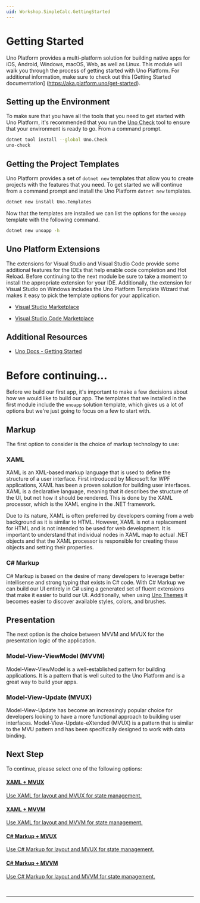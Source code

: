 ```yaml
---
uid: Workshop.SimpleCalc.GettingStarted
---
```

# Getting Started

Uno Platform provides a multi-platform solution for building native apps for iOS, Android, Windows, macOS, Web, as well as Linux. This module will walk you through the process of getting started with Uno Platform.
For additional information, make sure to check out this [Getting Started documentation] (https://aka.platform.uno/get-started).

## Setting up the Environment

To make sure that you have all the tools that you need to get started with Uno Platform, it's recommended that you run the [Uno Check](https://platform.uno/docs/articles/external/uno.check/doc/using-uno-check.html) tool to ensure that your environment is ready to go. From a command prompt.

```bash
dotnet tool install --global Uno.Check
uno-check
```

## Getting the Project Templates

Uno Platform provides a set of `dotnet new` templates that allow you to create projects with the features that you need. To get started we will continue from a command prompt and install the Uno Platform `dotnet new` templates.

```bash
dotnet new install Uno.Templates
```

Now that the templates are installed we can list the options for the `unoapp` template with the following command.

```bash
dotnet new unoapp -h
```

## Uno Platform Extensions

The extensions for Visual Studio and Visual Studio Code provide some additional features for the IDEs that help enable code completion and Hot Reload. Before continuing to the next module be sure to take a moment to install the appropriate extension for your IDE. Additionally, the extension for Visual Studio on Windows includes the Uno Platform Template Wizard that makes it easy to pick the template options for your application.

- [Visual Studio Marketplace](https://marketplace.visualstudio.com/items?itemName=unoplatform.uno-platform-addin-2022)

- [Visual Studio Code Marketplace](https://marketplace.visualstudio.com/items?itemName=unoplatform.vscode)

## Additional Resources

- [Uno Docs - Getting Started](https://platform.uno/docs/articles/get-started.html)   

# Before continuing...

Before we build our first app, it's important to make a few decisions about how we would like to build our app. The templates that we installed in the first module include the `unoapp` solution template, which gives us a lot of options but we're just going to focus on a few to start with.

## Markup

The first option to consider is the choice of markup technology to use:

### XAML

XAML is an XML-based markup language that is used to define the structure of a user interface. First introduced by Microsoft for WPF applications, XAML has been a proven solution for building user interfaces. XAML is a declarative language, meaning that it describes the structure of the UI, but not how it should be rendered. This is done by the XAML processor, which is the XAML engine in the .NET framework.

Due to its nature, XAML is often preferred by developers coming from a web background as it is similar to HTML. However, XAML is not a replacement for HTML and is not intended to be used for web development. It is important to understand that individual nodes in XAML map to actual .NET objects and that the XAML processor is responsible for creating these objects and setting their properties.

### C# Markup

C# Markup is based on the desire of many developers to leverage better intellisense and strong typing that exists in C# code. With C# Markup we can build our UI entirely in C# using a generated set of fluent extensions that make it easier to build our UI. Additionally, when using [Uno Themes](https://aka.platform.uno/uno-themes) it becomes easier to discover available styles, colors, and brushes.

## Presentation

The next option is the choice between MVVM and MVUX for the presentation logic of the application.

### Model-View-ViewModel (MVVM)

Model-View-ViewModel is a well-established pattern for building applications. It is a pattern that is well suited to the Uno Platform and is a great way to build your apps.

### Model-View-Update (MVUX)

Model-View-Update has become an increasingly popular choice for developers looking to have a more functional approach to building user interfaces. Model-View-Update-eXtended (MVUX) is a pattern that is similar to the MVU pattern and has been specifically designed to work with data binding.


## Next Step

To continue, please select one of the following options:


<div class="row">

<div class="col-md-6 col-xs-12 ">
<a href="..\MVUX-XAML\01-Build your first Project\README.html">
<div class="alert alert-info alert-hover">

#### XAML + MVUX

Use XAML for layout and MVUX for state management.

</div>
</a>
</div>

<div class="col-md-6 col-xs-12 ">
<a href="..\MVVM-XAML\01-Build your first Project\README.html">
<div class="alert alert-info alert-hover">

#### XAML + MVVM

Use XAML for layout and MVVM for state management.

</div>
</a>
</div>

<div class="col-md-6 col-xs-12 ">
<a href="..\MVUX-CSharp\01-Build your first Project\README.html">
<div class="alert alert-info alert-hover">

#### C# Markup + MVUX

Use C# Markup for layout and MVUX for state management.

</div>
</a>
</div>

<div class="col-md-6 col-xs-12 ">
<a href="..\MVVM-CSharp\01-Build your first Project\README.html">
<div class="alert alert-info alert-hover">

#### C# Markup + MVVM

Use C# Markup for layout and MVVM for state management.

</div>
</a>
</div>

</div>

<br/>

***
